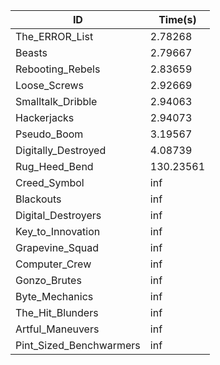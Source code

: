 |ID|Time(s)|
|-|-|
|The_ERROR_List|2.78268|
|Beasts|2.79667|
|Rebooting_Rebels|2.83659|
|Loose_Screws|2.92669|
|Smalltalk_Dribble|2.94063|
|Hackerjacks|2.94073|
|Pseudo_Boom|3.19567|
|Digitally_Destroyed|4.08739|
|Rug_Heed_Bend|130.23561|
|Creed_Symbol|inf|
|Blackouts|inf|
|Digital_Destroyers|inf|
|Key_to_Innovation|inf|
|Grapevine_Squad|inf|
|Computer_Crew|inf|
|Gonzo_Brutes|inf|
|Byte_Mechanics|inf|
|The_Hit_Blunders|inf|
|Artful_Maneuvers|inf|
|Pint_Sized_Benchwarmers|inf|
